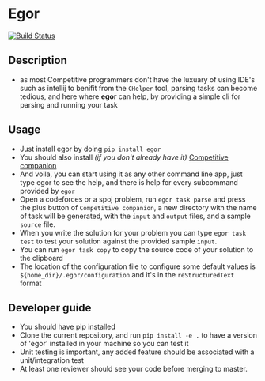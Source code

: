 # Egor

[![Build Status](https://travis-ci.com/chermehdi/egor.svg?token=3C8Yf6qqmy7FqR6ZT4UY&branch=master)](https://travis-ci.com/chermehdi/egor)

## Description

- as most Competitive programmers don't have the luxuary of using IDE's such as intellij to benifit from the
  `CHelper` tool, parsing tasks can become tedious, and here where **egor** can help, by providing a simple cli for parsing and running your task


## Usage

- Just install egor by doing `pip install egor`
- You should also install *(if you don't already have it)* [Competitive companion](https://github.com/jmerle/competitive-companion)
- And voila, you can start using it as any other command line app, just type egor to see the help, and there is help for
every subcommand provided by `egor`
- Open a codeforces or a spoj problem, run `egor task parse` and press the plus button of `Competitive companion`, a new directory with 
the name of task will be generated, with the `input` and `output` files, and a sample `source` file.
- When you write the solution for your problem you  can type `egor task test` to test your solution against the provided sample `input`.
- You can run `egor task copy` to copy the source code of your solution to the clipboard
- The location of the configuration file to configure some default values is `${home_dir}/.egor/configuration` and it's in the `reStructuredText` format

## Developer guide

- You should have pip installed
- Clone the current repository, and run `pip install -e .` to have 
a version of 'egor' installed in your machine so you can test it
- Unit testing is important, any added feature should be associated with a unit/integration test
- At least one reviewer should see your code before merging to master.